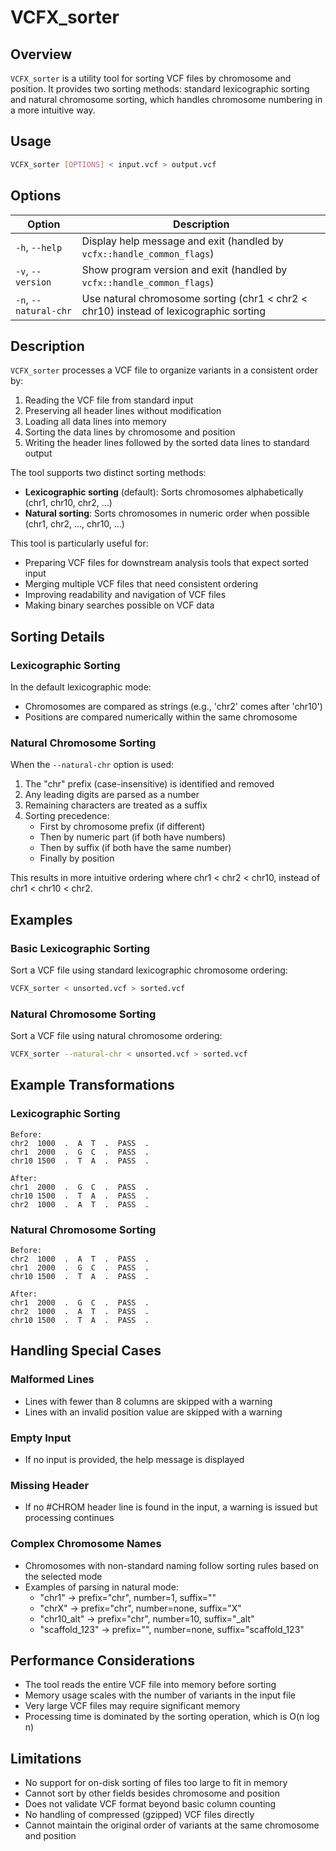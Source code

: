 # VCFX_sorter

## Overview
`VCFX_sorter` is a utility tool for sorting VCF files by chromosome and position. It provides two sorting methods: standard lexicographic sorting and natural chromosome sorting, which handles chromosome numbering in a more intuitive way.

## Usage
```bash
VCFX_sorter [OPTIONS] < input.vcf > output.vcf
```

## Options
| Option | Description |
|--------|-------------|
| `-h`, `--help` | Display help message and exit (handled by `vcfx::handle_common_flags`) |
| `-v`, `--version` | Show program version and exit (handled by `vcfx::handle_common_flags`) |
| `-n`, `--natural-chr` | Use natural chromosome sorting (chr1 < chr2 < chr10) instead of lexicographic sorting |

## Description
`VCFX_sorter` processes a VCF file to organize variants in a consistent order by:

1. Reading the VCF file from standard input
2. Preserving all header lines without modification
3. Loading all data lines into memory
4. Sorting the data lines by chromosome and position
5. Writing the header lines followed by the sorted data lines to standard output

The tool supports two distinct sorting methods:
- **Lexicographic sorting** (default): Sorts chromosomes alphabetically (chr1, chr10, chr2, ...)
- **Natural sorting**: Sorts chromosomes in numeric order when possible (chr1, chr2, ..., chr10, ...)

This tool is particularly useful for:
- Preparing VCF files for downstream analysis tools that expect sorted input
- Merging multiple VCF files that need consistent ordering
- Improving readability and navigation of VCF files
- Making binary searches possible on VCF data

## Sorting Details

### Lexicographic Sorting
In the default lexicographic mode:
- Chromosomes are compared as strings (e.g., 'chr2' comes after 'chr10')
- Positions are compared numerically within the same chromosome

### Natural Chromosome Sorting
When the `--natural-chr` option is used:
1. The "chr" prefix (case-insensitive) is identified and removed
2. Any leading digits are parsed as a number
3. Remaining characters are treated as a suffix
4. Sorting precedence:
   - First by chromosome prefix (if different)
   - Then by numeric part (if both have numbers)
   - Then by suffix (if both have the same number)
   - Finally by position

This results in more intuitive ordering where chr1 < chr2 < chr10, instead of chr1 < chr10 < chr2.

## Examples

### Basic Lexicographic Sorting
Sort a VCF file using standard lexicographic chromosome ordering:
```bash
VCFX_sorter < unsorted.vcf > sorted.vcf
```

### Natural Chromosome Sorting
Sort a VCF file using natural chromosome ordering:
```bash
VCFX_sorter --natural-chr < unsorted.vcf > sorted.vcf
```

## Example Transformations

### Lexicographic Sorting
```
Before:
chr2  1000  .  A  T  .  PASS  .
chr1  2000  .  G  C  .  PASS  .
chr10 1500  .  T  A  .  PASS  .

After:
chr1  2000  .  G  C  .  PASS  .
chr10 1500  .  T  A  .  PASS  .
chr2  1000  .  A  T  .  PASS  .
```

### Natural Chromosome Sorting
```
Before:
chr2  1000  .  A  T  .  PASS  .
chr1  2000  .  G  C  .  PASS  .
chr10 1500  .  T  A  .  PASS  .

After:
chr1  2000  .  G  C  .  PASS  .
chr2  1000  .  A  T  .  PASS  .
chr10 1500  .  T  A  .  PASS  .
```

## Handling Special Cases

### Malformed Lines
- Lines with fewer than 8 columns are skipped with a warning
- Lines with an invalid position value are skipped with a warning

### Empty Input
- If no input is provided, the help message is displayed

### Missing Header
- If no #CHROM header line is found in the input, a warning is issued but processing continues

### Complex Chromosome Names
- Chromosomes with non-standard naming follow sorting rules based on the selected mode
- Examples of parsing in natural mode:
  - "chr1" → prefix="chr", number=1, suffix=""
  - "chrX" → prefix="chr", number=none, suffix="X"
  - "chr10_alt" → prefix="chr", number=10, suffix="_alt"
  - "scaffold_123" → prefix="", number=none, suffix="scaffold_123"

## Performance Considerations
- The tool reads the entire VCF file into memory before sorting
- Memory usage scales with the number of variants in the input file
- Very large VCF files may require significant memory
- Processing time is dominated by the sorting operation, which is O(n log n)

## Limitations
- No support for on-disk sorting of files too large to fit in memory
- Cannot sort by other fields besides chromosome and position
- Does not validate VCF format beyond basic column counting
- No handling of compressed (gzipped) VCF files directly
- Cannot maintain the original order of variants at the same chromosome and position 
